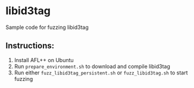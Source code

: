 # libid3tag
Sample code for fuzzing libid3tag

## Instructions:
1. Install AFL++ on Ubuntu
1. Run `prepare_environment.sh` to download and compile libid3tag
1. Run either `fuzz_libid3tag_persistent.sh` or `fuzz_libid3tag.sh` to start fuzzing
